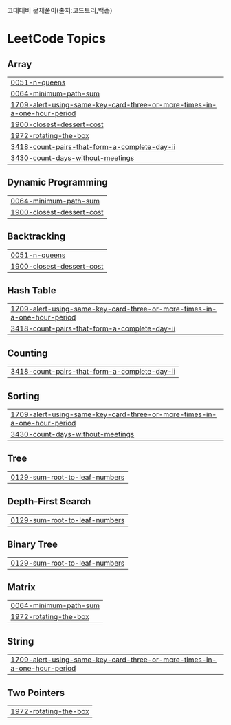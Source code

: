 <span style="font-size:15px;">코테대비 문제풀이(출처:코드트리,백준)</span>

<!---LeetCode Topics Start-->
# LeetCode Topics
## Array
|  |
| ------- |
| [0051-n-queens](https://github.com/LeeSY99/algo-studyy/tree/master/0051-n-queens) |
| [0064-minimum-path-sum](https://github.com/LeeSY99/algo-studyy/tree/master/0064-minimum-path-sum) |
| [1709-alert-using-same-key-card-three-or-more-times-in-a-one-hour-period](https://github.com/LeeSY99/algo-studyy/tree/master/1709-alert-using-same-key-card-three-or-more-times-in-a-one-hour-period) |
| [1900-closest-dessert-cost](https://github.com/LeeSY99/algo-studyy/tree/master/1900-closest-dessert-cost) |
| [1972-rotating-the-box](https://github.com/LeeSY99/algo-studyy/tree/master/1972-rotating-the-box) |
| [3418-count-pairs-that-form-a-complete-day-ii](https://github.com/LeeSY99/algo-studyy/tree/master/3418-count-pairs-that-form-a-complete-day-ii) |
| [3430-count-days-without-meetings](https://github.com/LeeSY99/algo-studyy/tree/master/3430-count-days-without-meetings) |
## Dynamic Programming
|  |
| ------- |
| [0064-minimum-path-sum](https://github.com/LeeSY99/algo-studyy/tree/master/0064-minimum-path-sum) |
| [1900-closest-dessert-cost](https://github.com/LeeSY99/algo-studyy/tree/master/1900-closest-dessert-cost) |
## Backtracking
|  |
| ------- |
| [0051-n-queens](https://github.com/LeeSY99/algo-studyy/tree/master/0051-n-queens) |
| [1900-closest-dessert-cost](https://github.com/LeeSY99/algo-studyy/tree/master/1900-closest-dessert-cost) |
## Hash Table
|  |
| ------- |
| [1709-alert-using-same-key-card-three-or-more-times-in-a-one-hour-period](https://github.com/LeeSY99/algo-studyy/tree/master/1709-alert-using-same-key-card-three-or-more-times-in-a-one-hour-period) |
| [3418-count-pairs-that-form-a-complete-day-ii](https://github.com/LeeSY99/algo-studyy/tree/master/3418-count-pairs-that-form-a-complete-day-ii) |
## Counting
|  |
| ------- |
| [3418-count-pairs-that-form-a-complete-day-ii](https://github.com/LeeSY99/algo-studyy/tree/master/3418-count-pairs-that-form-a-complete-day-ii) |
## Sorting
|  |
| ------- |
| [1709-alert-using-same-key-card-three-or-more-times-in-a-one-hour-period](https://github.com/LeeSY99/algo-studyy/tree/master/1709-alert-using-same-key-card-three-or-more-times-in-a-one-hour-period) |
| [3430-count-days-without-meetings](https://github.com/LeeSY99/algo-studyy/tree/master/3430-count-days-without-meetings) |
## Tree
|  |
| ------- |
| [0129-sum-root-to-leaf-numbers](https://github.com/LeeSY99/algo-studyy/tree/master/0129-sum-root-to-leaf-numbers) |
## Depth-First Search
|  |
| ------- |
| [0129-sum-root-to-leaf-numbers](https://github.com/LeeSY99/algo-studyy/tree/master/0129-sum-root-to-leaf-numbers) |
## Binary Tree
|  |
| ------- |
| [0129-sum-root-to-leaf-numbers](https://github.com/LeeSY99/algo-studyy/tree/master/0129-sum-root-to-leaf-numbers) |
## Matrix
|  |
| ------- |
| [0064-minimum-path-sum](https://github.com/LeeSY99/algo-studyy/tree/master/0064-minimum-path-sum) |
| [1972-rotating-the-box](https://github.com/LeeSY99/algo-studyy/tree/master/1972-rotating-the-box) |
## String
|  |
| ------- |
| [1709-alert-using-same-key-card-three-or-more-times-in-a-one-hour-period](https://github.com/LeeSY99/algo-studyy/tree/master/1709-alert-using-same-key-card-three-or-more-times-in-a-one-hour-period) |
## Two Pointers
|  |
| ------- |
| [1972-rotating-the-box](https://github.com/LeeSY99/algo-studyy/tree/master/1972-rotating-the-box) |
<!---LeetCode Topics End-->
